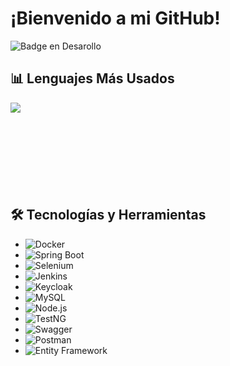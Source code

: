 # ¡Bienvenido a mi GitHub!

![Badge en Desarollo](https://img.shields.io/badge/STATUS-EN%20DESAROLLO-green)


## 📊 Lenguajes Más Usados

<img align="left"  src="https://github-readme-stats.vercel.app/api/top-langs/?username=FacundoLuna16&layout=compact&langs_count=7&theme=dracula"/>
<br><br><br><br><br><br><br><br>
<!--
[![Anurag's GitHub stats-Dark](https://github-readme-stats.vercel.app/api?username=FacundoLuna16&show_icons=true&theme=dark#gh-dark-mode-only)](https://github.com/anuraghazra/github-readme-stats#gh-dark-mode-only)
-->



## 🛠️ Tecnologías y Herramientas

- ![Docker](https://img.shields.io/badge/-Docker-2496ED?style=flat-square&logo=docker&logoColor=white)
- ![Spring Boot](https://img.shields.io/badge/-Spring_Boot-6DB33F?style=flat-square&logo=spring-boot&logoColor=white)
- ![Selenium](https://img.shields.io/badge/-Selenium-43B02A?style=flat-square&logo=selenium&logoColor=white)
- ![Jenkins](https://img.shields.io/badge/-Jenkins-D24939?style=flat-square&logo=jenkins&logoColor=white)
- ![Keycloak](https://img.shields.io/badge/-Keycloak-000000?style=flat-square&logo=keycloak&logoColor=white)
- ![MySQL](https://img.shields.io/badge/-MySQL-4479A1?style=flat-square&logo=mysql&logoColor=white)
- ![Node.js](https://img.shields.io/badge/-Node.js-339933?style=flat-square&logo=node.js&logoColor=white)
- ![TestNG](https://img.shields.io/badge/-TestNG-FF8C00?style=flat-square&logo=testng&logoColor=white)
- ![Swagger](https://img.shields.io/badge/-Swagger-85EA2D?style=flat-square&logo=swagger&logoColor=black)
- ![Postman](https://img.shields.io/badge/-Postman-FF6C37?style=flat-square&logo=postman&logoColor=white)
- ![Entity Framework](https://img.shields.io/badge/-Entity_Framework-512BD4?style=flat-square&logo=.net&logoColor=white)



